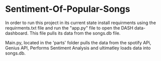 # Sentiment-Of-Popular-Songs

In order to run this project in its current state install requirments using the requirments.txt file and run the "app.py" file to open the DASH data-dashboard.
This file pulls its data from the songs.db file.

Main.py, located in the 'parts' folder pulls the data from the spotify APi, Genius API, Performs Sentiment Analysis and ultimatley loads data into songs.db. 

